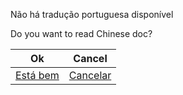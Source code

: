 Não há tradução portuguesa disponível

Do you want to read Chinese doc?

| Ok                          | Cancel                         |
| --------------------------- | ------------------------------ |
| [Está bem](../zh/readme.md) | [Cancelar](../../../Readme.md) |
